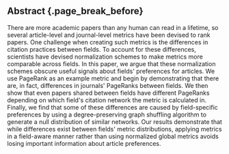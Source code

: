 ## Abstract {.page_break_before}

There are more academic papers than any human can read in a lifetime, so several article-level and journal-level metrics have been devised to rank papers.
One challenge when creating such metrics is the differences in citation practices between fields.
To account for these differences, scientists have devised normalization schemes to make metrics more comparable across fields.
In this paper, we argue that these normalization schemes obscure useful signals about fields' preferences for articles.
We use PageRank as an example metric and begin by demonstrating that there are, in fact, differences in journals' PageRanks between fields.
We then show that even papers shared between fields have different PageRanks depending on which field's citation network the metric is calculated in.
Finally, we find that some of these differences are caused by field-specific preferences by using a degree-preserving graph shuffling algorithm to generate a null distribution of similar networks.
Our results demonstrate that while differences exist between fields' metric distributions, applying metrics in a field-aware manner rather than using normalized global metrics avoids losing important information about article preferences. 
